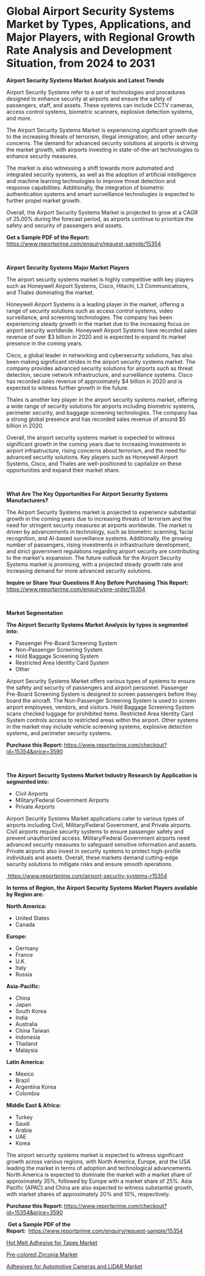 <p><h1>Global Airport Security Systems Market by Types, Applications, and Major Players, with Regional Growth Rate Analysis and Development Situation, from 2024 to 2031</h1></p><p><strong>Airport Security Systems Market Analysis and Latest Trends</strong></p>
<p><p>Airport Security Systems refer to a set of technologies and procedures designed to enhance security at airports and ensure the safety of passengers, staff, and assets. These systems can include CCTV cameras, access control systems, biometric scanners, explosive detection systems, and more.</p><p>The Airport Security Systems Market is experiencing significant growth due to the increasing threats of terrorism, illegal immigration, and other security concerns. The demand for advanced security solutions at airports is driving the market growth, with airports investing in state-of-the-art technologies to enhance security measures.</p><p>The market is also witnessing a shift towards more automated and integrated security systems, as well as the adoption of artificial intelligence and machine learning technologies to improve threat detection and response capabilities. Additionally, the integration of biometric authentication systems and smart surveillance technologies is expected to further propel market growth.</p><p>Overall, the Airport Security Systems Market is projected to grow at a CAGR of 25.00% during the forecast period, as airports continue to prioritize the safety and security of passengers and assets.</p></p>
<p><strong>Get a Sample PDF of the Report:&nbsp;</strong> <a href="https://www.reportprime.com/enquiry/request-sample/15354">https://www.reportprime.com/enquiry/request-sample/15354</a></p>
<p>&nbsp;</p>
<p><strong>Airport Security Systems Major Market Players</strong></p>
<p><p>The airport security systems market is highly competitive with key players such as Honeywell Airport Systems, Cisco, Hitachi, L3 Communications, and Thales dominating the market. </p><p>Honeywell Airport Systems is a leading player in the market, offering a range of security solutions such as access control systems, video surveillance, and screening technologies. The company has been experiencing steady growth in the market due to the increasing focus on airport security worldwide. Honeywell Airport Systems have recorded sales revenue of over $3 billion in 2020 and is expected to expand its market presence in the coming years.</p><p>Cisco, a global leader in networking and cybersecurity solutions, has also been making significant strides in the airport security systems market. The company provides advanced security solutions for airports such as threat detection, secure network infrastructure, and surveillance systems. Cisco has recorded sales revenue of approximately $4 billion in 2020 and is expected to witness further growth in the future.</p><p>Thales is another key player in the airport security systems market, offering a wide range of security solutions for airports including biometric systems, perimeter security, and baggage screening technologies. The company has a strong global presence and has recorded sales revenue of around $5 billion in 2020.</p><p>Overall, the airport security systems market is expected to witness significant growth in the coming years due to increasing investments in airport infrastructure, rising concerns about terrorism, and the need for advanced security solutions. Key players such as Honeywell Airport Systems, Cisco, and Thales are well-positioned to capitalize on these opportunities and expand their market share.</p></p>
<p>&nbsp;</p>
<p><strong>What Are The Key Opportunities For Airport Security Systems Manufacturers?</strong></p>
<p><p>The Airport Security Systems market is projected to experience substantial growth in the coming years due to increasing threats of terrorism and the need for stringent security measures at airports worldwide. The market is driven by advancements in technology, such as biometric scanning, facial recognition, and AI-based surveillance systems. Additionally, the growing number of passengers, rising investments in infrastructure development, and strict government regulations regarding airport security are contributing to the market's expansion. The future outlook for the Airport Security Systems market is promising, with a projected steady growth rate and increasing demand for more advanced security solutions.</p></p>
<p><strong>Inquire or Share Your Questions If Any Before Purchasing This Report:</strong> <a href="https://www.reportprime.com/enquiry/pre-order/15354">https://www.reportprime.com/enquiry/pre-order/15354</a></p>
<p>&nbsp;</p>
<p><strong>Market Segmentation</strong></p>
<p><strong>The Airport Security Systems Market Analysis by types is segmented into:</strong></p>
<p><ul><li>Passenger Pre-Board Screening System</li><li>Non-Passenger Screening System</li><li>Hold Baggage Screening System</li><li>Restricted Area Identity Card System</li><li>Other</li></ul></p>
<p><p>Airport Security Systems Market offers various types of systems to ensure the safety and security of passengers and airport personnel. Passenger Pre-Board Screening System is designed to screen passengers before they board the aircraft. The Non-Passenger Screening System is used to screen airport employees, vendors, and visitors. Hold Baggage Screening System scans checked luggage for prohibited items. Restricted Area Identity Card System controls access to restricted areas within the airport. Other systems in the market may include vehicle screening systems, explosive detection systems, and perimeter security systems.</p></p>
<p><strong>Purchase this Report:&nbsp;</strong><a href="https://www.reportprime.com/checkout?id=15354&price=3590">https://www.reportprime.com/checkout?id=15354&price=3590</a></p>
<p>&nbsp;</p>
<p><strong>The Airport Security Systems Market Industry Research by Application is segmented into:</strong></p>
<p><ul><li>Civil Airports</li><li>Military/Federal Government Airports</li><li>Private Airports</li></ul></p>
<p><p>Airport Security Systems Market applications cater to various types of airports including Civil, Military/Federal Government, and Private airports. Civil airports require security systems to ensure passenger safety and prevent unauthorized access. Military/Federal Government airports need advanced security measures to safeguard sensitive information and assets. Private airports also invest in security systems to protect high-profile individuals and assets. Overall, these markets demand cutting-edge security solutions to mitigate risks and ensure smooth operations.</p></p>
<p><a href="https://www.reportprime.com/airport-security-systems-r15354">&nbsp;https://www.reportprime.com/airport-security-systems-r15354</a></p>
<p><strong>In terms of Region, the Airport Security Systems Market Players available by Region are:</strong></p>
<p>
    <p> <strong> North America: </strong>
        <ul>
            <li>United States</li>
            <li>Canada</li>
        </ul>
        </p> 
    <p> <strong> Europe: </strong>
        <ul>
            <li>Germany</li>
            <li>France</li>
            <li>U.K.</li>
            <li>Italy</li>
            <li>Russia</li>
        </ul>
        </p> 
    <p> <strong> Asia-Pacific: </strong>
        <ul>
            <li>China</li>
            <li>Japan</li>
            <li>South Korea</li>
            <li>India</li>
            <li>Australia</li>
            <li>China Taiwan</li>
            <li>Indonesia</li>
            <li>Thailand</li>
            <li>Malaysia</li>
        </ul>
        </p> 
    <p> <strong> Latin America: </strong>
        <ul>
            <li>Mexico</li>
            <li>Brazil</li>
            <li>Argentina Korea</li>
            <li>Colombia</li>
        </ul>
        </p> 
    <p> <strong> Middle East & Africa: </strong>
        <ul>
            <li>Turkey</li>
            <li>Saudi</li>
            <li>Arabia</li>
            <li>UAE</li>
            <li>Korea</li>
        </ul>
    </p>
    </p>
<p><p>The airport security systems market is expected to witness significant growth across various regions, with North America, Europe, and the USA leading the market in terms of adoption and technological advancements. North America is expected to dominate the market with a market share of approximately 35%, followed by Europe with a market share of 25%. Asia Pacific (APAC) and China are also expected to witness substantial growth, with market shares of approximately 20% and 10%, respectively.</p></p>
<p><strong>Purchase this Report: </strong><a href="https://www.reportprime.com/checkout?id=15354&price=3590">https://www.reportprime.com/checkout?id=15354&price=3590</a></p>
<p>&nbsp;<strong>Get a Sample PDF of the Report:&nbsp;&nbsp;</strong><a href="https://www.reportprime.com/enquiry/request-sample/15354">https://www.reportprime.com/enquiry/request-sample/15354</a></p>
<p><strong></strong></p>
<p><p><a href="https://www.linkedin.com/pulse/hot-melt-adhesive-tapes-market-provides-detailed-segmentation-dbxbe?trackingId=Dco%2FutMd%2FxvrIO2jDrtCLw%3D%3D">Hot Melt Adhesive for Tapes Market</a></p><p><a href="https://www.linkedin.com/pulse/pre-colored-zirconia-market-size-reflecting-forecast-till-pfnre?trackingId=t7Mjbhe3u9fKqGyp7zodVA%3D%3D">Pre-colored Zirconia Market</a></p><p><a href="https://www.linkedin.com/pulse/adhesives-automotive-cameras-lidar-market-insights-fmtce?trackingId=YeGi4SzpB3fRv6yk8NMC9w%3D%3D">Adhesives for Automotive Cameras and LiDAR Market</a></p></p>